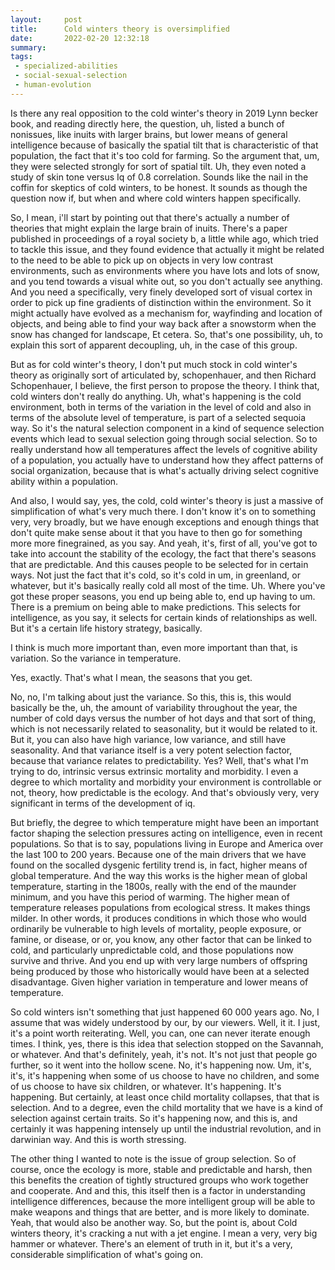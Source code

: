 ```yaml
---
layout:     post
title:      Cold winters theory is oversimplified
date:       2022-02-20 12:32:18
summary:    
tags:
 - specialized-abilities
 - social-sexual-selection
 - human-evolution
---
```


Is there any real opposition to the cold winter's theory in 2019 Lynn becker book, and reading directly here, the question, uh, listed a bunch of nonissues, like inuits with larger brains, but lower means of general intelligence because of basically the spatial tilt that is characteristic of that population, the fact that it's too cold for farming. So the argument that, um, they were selected strongly for sort of spatial tilt. Uh, they even noted a study of skin tone versus Iq of 0.8 correlation. Sounds like the nail in the coffin for skeptics of cold winters, to be honest. It sounds as though the question now if, but when and where cold winters happen specifically.

So, I mean, i'll start by pointing out that there's actually a number of theories that might explain the large brain of inuits. There's a paper published in proceedings of a royal society b, a little while ago, which tried to tackle this issue, and they found evidence that actually it might be related to the need to be able to pick up on objects in very low contrast environments, such as environments where you have lots and lots of snow, and you tend towards a visual white out, so you don't actually see anything. And you need a specifically, very finely developed sort of visual cortex in order to pick up fine gradients of distinction within the environment. So it might actually have evolved as a mechanism for, wayfinding and location of objects, and being able to find your way back after a snowstorm when the snow has changed for landscape, Et cetera. So, that's one possibility, uh, to explain this sort of apparent decoupling, uh, in the case of this group. 

But as for cold winter's theory, I don't put much stock in cold winter's theory as originally sort of articulated by,  schopenhauer, and then Richard Schopenhauer, I believe, the first person to propose the theory. I think that, cold winters don't really do anything. Uh, what's happening is the cold environment, both in terms of the variation in the level of cold and also in terms of the absolute level of temperature, is part of a selected sequoia way. So it's the natural selection component in a kind of sequence selection events which lead to sexual selection going through social selection. So to really understand how all temperatures affect the levels of cognitive ability of a population, you actually have to understand how they affect patterns of social organization, because that is what's actually driving select cognitive ability within a population.

And also, I would say, yes, the cold, cold winter's theory is just a massive of simplification of what's very much there. I don't know it's on to something very, very broadly, but we have enough exceptions and enough things that don't quite make sense about it that you have to then go for something more more finegrained, as you say. And yeah, it's, first of all, you've got to take into account the stability of the ecology, the fact that there's seasons that are predictable. And this causes people to be selected for in certain ways. Not just the fact that it's cold, so it's cold in um, in greenland, or whatever, but it's basically really cold all most of the time. Uh. Where you've got these proper seasons, you end up being able to, end up having to um. There is a premium on being able to make predictions. This selects for intelligence, as you say, it selects for certain kinds of relationships as well. But it's a certain life history strategy, basically. 

I think is much more important than, even more important than that, is variation. So the variance in temperature.

Yes, exactly. That's what I mean, the seasons that you get. 

No, no, I'm talking about just the variance. So this, this is, this would basically be the, uh, the amount of variability throughout the year, the number of cold days versus the number of hot days and that sort of thing, which is not necessarily related to seasonality, but it would be related to it. But it, you can also have high variance, low variance, and still have seasonality. And that variance itself is a very potent selection factor, because that variance relates to predictability. Yes? Well, that's what I'm trying to do, intrinsic versus extrinsic mortality and morbidity. I even a degree to which mortality and morbidity your environment is controllable or not, theory, how predictable is the ecology. And that's obviously very, very significant in terms of the development of iq. 

But briefly, the degree to which temperature might have been an important factor shaping the selection pressures acting on intelligence, even in recent populations. So that is to say, populations living in Europe and America over the last 100 to 200 years. Because one of the main drivers that we have found on the socalled dysgenic fertility trend is, in fact, higher means of global temperature. And the way this works is the higher mean of global temperature, starting in the 1800s, really with the end of the maunder minimum, and you have this period of warming. The higher mean of temperature releases populations from ecological stress. It makes things milder. In other words, it produces conditions in which those who would ordinarily be vulnerable to high levels of mortality, people exposure, or famine, or disease, or or, you know, any other factor that can be linked to cold, and particularly unpredictable cold, and those populations now survive and thrive. And you end up with very large numbers of offspring being produced by those who historically would have been at a selected disadvantage. Given higher variation in temperature and lower means of temperature.

So cold winters isn't something that just happened 60 000 years ago. No, I assume that was widely understood by our, by our viewers. Well, it it. I just, it's a point worth reiterating. Well, you can, one can never iterate enough times. I think, yes, there is this idea that selection stopped on the Savannah, or whatever. And that's definitely, yeah, it's not. It's not just that people go further, so it went into the hollow scene. No, it's happening now. Um, it's, it's, it's happening when some of us choose to have no children, and some of us choose to have six children, or whatever. It's happening. It's happening. But certainly, at least once child mortality collapses, that that is selection. And to a degree, even the child mortality that we have is a kind of selection against certain traits. So it's happening now, and this is, and certainly it was happening intensely up until the industrial revolution, and in darwinian way. And this is worth stressing.

The other thing I wanted to note is the issue of group selection. So of course, once the ecology is more, stable and predictable and harsh, then this benefits the creation of tightly structured groups who work together and cooperate. And and this, this itself then is a factor in understanding intelligence differences, because the more intelligent group will be able to make weapons and things that are better, and is more likely to dominate. Yeah, that would also be another way. So, but the point is, about Cold winters theory, it's cracking a nut with a jet engine. I mean a very, very big hammer or whatever. There's an element of truth in it, but it's a very, considerable simplification of what's going on.